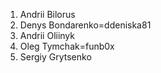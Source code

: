 1. Andrii Bilorus
2. Denys Bondarenko=ddeniska81
3. Andrii Oliinyk
4. Oleg Tymchak=funb0x
5. Sergiy Grytsenko
